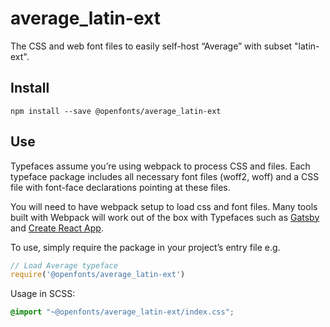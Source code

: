 
# average_latin-ext

The CSS and web font files to easily self-host “Average” with subset "latin-ext".

## Install

`npm install --save @openfonts/average_latin-ext`

## Use

Typefaces assume you’re using webpack to process CSS and files. Each typeface
package includes all necessary font files (woff2, woff) and a CSS file with
font-face declarations pointing at these files.

You will need to have webpack setup to load css and font files. Many tools built
with Webpack will work out of the box with Typefaces such as [Gatsby](https://github.com/gatsbyjs/gatsby)
and [Create React App](https://github.com/facebookincubator/create-react-app).

To use, simply require the package in your project’s entry file e.g.

```javascript
// Load Average typeface
require('@openfonts/average_latin-ext')
```

Usage in SCSS:
```scss
@import "~@openfonts/average_latin-ext/index.css";
```
